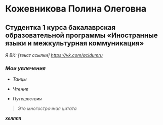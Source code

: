 # Кожевникова Полина Олеговна 
## Студентка 1 курса бакалаврская образовательной программы «Иностранные языки и межкультурная коммуникация»
<em> Я ВК: [текст ссылки] https://vk.com/acidumru

### Мои увлечения

* <em> Танцы
 
 
* <em> Чтение

* <em> Путешествия
 
 
 > Это многострочная цитата 

<strong> хелппп
